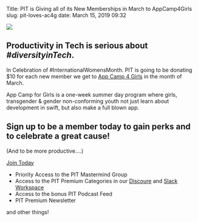Title: PIT is Giving all of its New Memberships in March to AppCamp4Girls
slug: pit-loves-ac4g
date: March 15, 2019 09:32

![](https://kjaymiller.s3-us-west-2.amazonaws.com/images/pit-ac4g.jpg)

## Productivity in Tech is serious about _#diversityinTech_. 

In Celebration of #InternationalWomensMonth. PIT is going to be donating $10 for each new member we get to [App Camp 4 Girls](https://appcamp4girls.com) in the month of March.

App Camp for Girls is a one-week summer day program where girls, transgender & gender non-conforming youth not just learn about development in swift, but also make a full blown app. 

## Sign up to be a member today to gain perks and to celebrate a great cause! 

(And to be more productive....)

[Join Today](https://productivityintech.com/memberships)

* Priority Access to the PIT Mastermind Group
* Access to the PIT Premium Categories in our [Discoure](discourse.productivityintech.com) and [Slack Workspace](https://join.slack.com/t/productivedevs/shared_invite/enQtNDcxNDE5NjAzMjM1LTQ1ZWVjNThhNDE4OTY5YmQ1NzQ0ZWM4NDg2MDIyODZhZjg2Yzk4YzMyNmQzMTI2MTRhYTBlMDI4YzkxZTQwYTk)
* Access to the bonus PIT Podcast Feed
* PIT Premium Newsletter

and other things!
